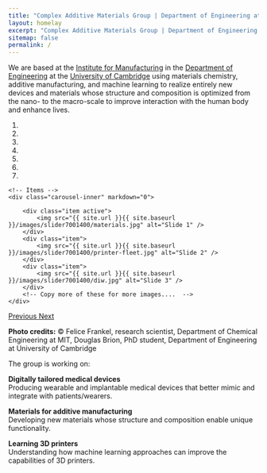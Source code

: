 ```yaml
---
title: "Complex Additive Materials Group | Department of Engineering at the University of Cambridge"
layout: homelay
excerpt: "Complex Additive Materials Group | Department of Engineering at the University of Cambridge"
sitemap: false
permalink: /
---
```


We are based at the [Institute for Manufacturing](https://ifm.eng.cam.ac.uk) in the [Department of Engineering](http://www.eng.cam.ac.uk/) at the [University of Cambridge](https://cam.ac.uk) using materials chemistry, additive manufacturing, and machine learning to realize entirely new devices and materials whose structure and composition is optimized from the nano- to the macro-scale to improve interaction with the human body and enhance lives.

<div markdown="0" id="carousel" class="carousel slide" data-ride="carousel" data-interval="5000" data-pause="hover" >
    <!-- Menu -->
    <ol class="carousel-indicators">
        <li data-target="#carousel" data-slide-to="0" class="active"></li>
        <li data-target="#carousel" data-slide-to="1"></li>
        <li data-target="#carousel" data-slide-to="2"></li>
        <li data-target="#carousel" data-slide-to="3"></li>
        <li data-target="#carousel" data-slide-to="4"></li>
        <li data-target="#carousel" data-slide-to="5"></li>
        <li data-target="#carousel" data-slide-to="6"></li>
    </ol>

    <!-- Items -->
    <div class="carousel-inner" markdown="0">

        <div class="item active">
            <img src="{{ site.url }}{{ site.baseurl }}/images/slider7001400/materials.jpg" alt="Slide 1" />
        </div>
        <div class="item">
            <img src="{{ site.url }}{{ site.baseurl }}/images/slider7001400/printer-fleet.jpg" alt="Slide 2" />
        </div>
        <div class="item">
            <img src="{{ site.url }}{{ site.baseurl }}/images/slider7001400/diw.jpg" alt="Slide 3" />
        </div>
        <!-- Copy more of these for more images....  -->
    </div>

  <a class="left carousel-control" href="#carousel" role="button" data-slide="prev">
    <span class="glyphicon glyphicon-chevron-left" aria-hidden="true"></span>
    <span class="sr-only">Previous</span>
  </a>
  <a class="right carousel-control" href="#carousel" role="button" data-slide="next">
    <span class="glyphicon glyphicon-chevron-right" aria-hidden="true"></span>
    <span class="sr-only">Next</span>
  </a>
</div>

**Photo credits:** © Felice Frankel, research scientist, Department of Chemical Engineering at MIT, Douglas Brion, PhD student, Department of Engineering at University of Cambridge


The group is working on:

**Digitally tailored medical devices**  
Producing wearable and implantable medical devices that better mimic and integrate with patients/wearers.

**Materials for additive manufacturing**  
Developing new materials whose structure and composition enable unique functionality.

**Learning 3D printers**  
Understanding how machine learning approaches can improve the capabilities of 3D printers.

<br>